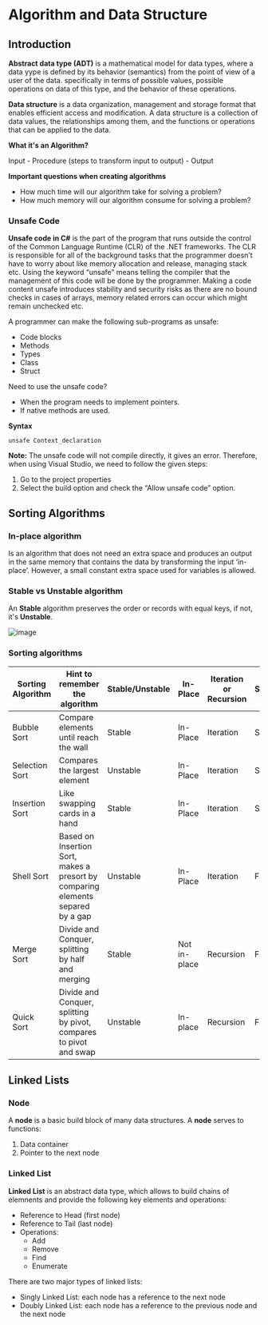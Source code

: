 # Algorithm and Data Structure
## Introduction
**Abstract data type (ADT)** is a mathematical model for data types, where a data yype is defined by its behavior (semantics) from the point of view of a user of the data. specifically in terms of possible values, possible operations on data of this type, and the behavior of these operations.

**Data structure** is a data organization, management and storage format that enables efficient access and modification. A data structure is a collection of data values, the relationships among them, and the functions or operations that can be applied to the data.

**What it's an Algorithm?**

Input - Procedure (steps to transform input to output) - Output

**Important questions when creating algorithms**
- How much time will our algorithm take for solving a problem?
- How much memory will our algorithm consume for solving a problem?

### Unsafe Code

**Unsafe code in C#** is the part of the program that runs outside the control of the Common Language Runtime (CLR) of the .NET frameworks. The CLR is responsible for all of the background tasks that the programmer doesn’t have to worry about like memory allocation and release, managing stack etc. Using the keyword “unsafe” means telling the compiler that the management of this code will be done by the programmer. Making a code content unsafe introduces stability and security risks as there are no bound checks in cases of arrays, memory related errors can occur which might remain unchecked etc.

A programmer can make the following sub-programs as unsafe:
- Code blocks
- Methods
- Types
- Class
- Struct

Need to use the unsafe code?
- When the program needs to implement pointers.
- If native methods are used.

**Syntax**

```
unsafe Context_declaration
```

**Note:** The unsafe code will not compile directly, it gives an error. Therefore, when using Visual Studio, we need to follow the given steps:
1) Go to the project properties
2) Select the build option and check the “Allow unsafe code” option.

## Sorting Algorithms
### In-place algorithm
Is an algorithm that does not need an extra space and produces an output in the same memory that contains the data by transforming the input ‘in-place’. However, a small constant extra space used for variables is allowed.

### Stable vs Unstable algorithm
An **Stable** algorithm preserves the order or records with equal keys, if not, it's **Unstable**.

![image](https://user-images.githubusercontent.com/13497579/188289683-b8611663-71fb-41e9-926a-1fb7bdc6084a.png)

### Sorting algorithms
| Sorting Algorithm | Hint to remember the algorithm | Stable/Unstable | In-Place | Iteration or Recursion | Speed | Comments
|--|--|--|--|--|--|--|
| Bubble Sort | Compare elements until reach the wall | Stable | In-Place | Iteration |Slow | The slowest algorithm |
| Selection Sort | Compares the largest element | Unstable | In-Place | Iteration | Slow | Faster than bubble sort |
| Insertion Sort | Like swapping cards in a hand | Stable | In-Place | Iteration | Slow | Faster if the array is almost ordered |
| Shell Sort | Based on Insertion Sort, makes a presort by comparing elements separed by a gap | Unstable | In-Place | Iteration | Fast | Easy to implement, improve of Insertion Sort |
| Merge Sort | Divide and Conquer, splitting by half and merging | Stable | Not in-place | Recursion | Fast | Uses a lot of memory but is a fast competitor |
| Quick Sort | Divide and Conquer, splitting by pivot, compares to pivot and swap | Unstable | In-place | Recursion | Fast | Best performing algoritms |

## Linked Lists
### Node
A **node** is a basic build block of many data structures. A **node** serves to functions:
1) Data container
2) Pointer to the next node

### Linked List
**Linked List** is an abstract data type, which allows to build chains of elemnents and provide the following key elements and operations:
- Reference to Head (first node)
- Reference to Tail (last node)
- Operations:
  - Add
  - Remove
  - Find
  - Enumerate

There are two major types of linked lists:
- Singly Linked List: each node has a reference to the next node
- Doubly Linked List: each node has a reference to the previous node and the next node
